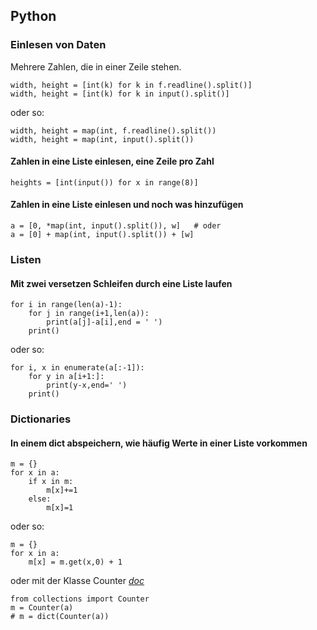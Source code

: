 ## Python

### Einlesen von Daten

Mehrere Zahlen, die in einer Zeile stehen.

```
width, height = [int(k) for k in f.readline().split()]
width, height = [int(k) for k in input().split()]
```
oder so:
```
width, height = map(int, f.readline().split())
width, height = map(int, input().split())
```

#### Zahlen in eine Liste einlesen, eine Zeile pro Zahl

```
heights = [int(input()) for x in range(8)]
```

#### Zahlen in eine Liste einlesen und noch was hinzufügen
```
a = [0, *map(int, input().split()), w]   # oder
a = [0] + map(int, input().split()) + [w]
```

### Listen

#### Mit zwei versetzen Schleifen durch eine Liste laufen
```
for i in range(len(a)-1):
    for j in range(i+1,len(a)):
        print(a[j]-a[i],end = ' ')
    print()
```
oder so:
```
for i, x in enumerate(a[:-1]):
    for y in a[i+1:]:
        print(y-x,end=' ')
    print()   
```

### Dictionaries

#### In einem dict abspeichern, wie häufig Werte in einer Liste vorkommen
```
m = {}
for x in a:
    if x in m:
        m[x]+=1
    else:
        m[x]=1
```
oder so:
```
m = {}
for x in a:
    m[x] = m.get(x,0) + 1
```
oder mit der Klasse Counter _[doc](https://docs.python.org/3.8/library/collections.html#collections.Counter)_

```
from collections import Counter
m = Counter(a)
# m = dict(Counter(a))
```